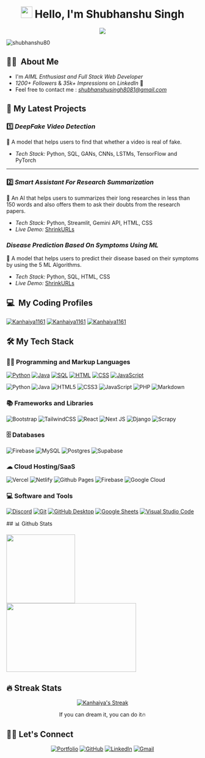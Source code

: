 <!-- <h1 align="center">Hi 👋, I'm Kanhaiya Singh</h1>  -->
<!-- <h3 align="center">Learn To Write Code!</h3> ...-->
<!-- 45 -->
<h1 align="center"><img src="https://emojis.slackmojis.com/emojis/images/1531849430/4246/blob-sunglasses.gif?1531849430" width="30"/> Hello, I'm Shubhanshu Singh</h1>

<p align="center">
  <a href="https://github.com/DenverCoder1/readme-typing-svg"><img src="https://readme-typing-svg.herokuapp.com?lines=Full+Stack+Web+Developer;AIML+Enthusiast;Always%20learning%20new%20things!&center=true&width=380&height=45"></a>
</p>

<p align="left"> <img src="https://komarev.com/ghpvc/?username=shubhanshu80&label=Profile%20views&color=0e75b6&style=flat" alt="shubhanshu80"/> </p>

## 👨‍💻  &nbsp;About Me 
- I'm *AIML Enthusiast and Full Stack Web Developer*
- *1200+ Followers* & *35k+ Impressions* on *LinkedIn* 🚀
- Feel free to contact me : *shubhanshusingh8081@gmail.com*

<!-- ## 🤝🏻 &nbsp;Connect with Me

<p align="left">

<a href="https://www.linkedin.com/in/kanhaiya-singh-bharadwaj/" target="blank"><img align="center" src="https://raw.githubusercontent.com/rahuldkjain/github-profile-readme-generator/master/src/images/icons/Social/linked-in-alt.svg" alt="Kanhaiya1161" height="30" width="40" /></a>
<a href="https://x.com/_Kanhaiya_01" target="blank"><img align="center" src="https://raw.githubusercontent.com/rahuldkjain/github-profile-readme-generator/master/src/images/icons/Social/twitter.svg" alt="Kanhaiya1161" height="30" width="40" /></a>
<a href="" target="blank"><img align="center" src="https://raw.githubusercontent.com/rahuldkjain/github-profile-readme-generator/master/src/images/icons/Social/instagram.svg" alt="Kanhaiya1161" height="30" width="40" /></a>
<a href="https://www.snapchat.com/add/dev.goyalg" target="blank"><img align="center" src="https://github.com/rahuldkjain/github-profile-readme-generator/blob/master/src/images/icons/Social/snapchat.svg" alt="Kanhaiya1161" height="30" width="40" /></a>
<a href="https://discord.com/users/devgoyalg" target="blank"><img align="center" src="https://github.com/rahuldkjain/github-profile-readme-generator/blob/master/src/images/icons/Social/discord.svg" alt="Kanhaiya1161" height="30" width="40" /></a>

</p> -->

<!--
<h2>💻 Experience  </h2>

| | | <h3>Organization</h3> | <h3>Skills</h3> | <h3>Type</h3> | <h3>TimeLine</h3> |
|-----------|-----------|-----------|-----------|-----------|-----------|
| SDE Intern | <img src="https://marketplace-static.miro.com/zluri.svg" width="30" height="30"/> | [SwapSo.io](https://www.swapso.io/) | React MongoDB <br> SASS TailwindCSS  | Internship | Jul 24 - Dec 24 |
| Android Developer | <img src="https://ibb.co/m8JN3sN" width="30" height="30"/> | [Amnaya Nexus](https://play.google.com/store/apps/dev?id=5614603653501802440) | Android Kotlin <br> XML Debugging  | Freelancing | Oct 23 - Apr 24 |
| Teaching Assistant | <img src="https://files.codingninjas.in/0000000000000723.jpg" width="30" height="30"/> | [Coding Ninjas](https://www.codingninjas.com/) | Data Structures Algorithms <br> C++ Debugging  Mentoring  | Internship | Dec 22 - Apr 23 |
| Freelancing | <img src="https://pbs.twimg.com/profile_images/1453339438029869059/Mpk9QXje_400x400.jpg" width="30" height="30"/> | [Fiverr](https://www.fiverr.com/) | Android Development Android <br> Java Firebase  | Freelancing | Mar 22 - Sep 22 |
-->
<!--

<h2>📚 Academic  </h2>

| | |  || | 
|-----------|-----------|-----------|-----------|-----------|
| B Tech (CSE-AIML) | Noida Institute of Engineering and Technology  | 7.71 CGPA | Nov 22 - June 2026 |
| 10+2 (PCM) | D.A.V. Public School, HFC, Barauni | 81.6% | June 2019 - June 2021 |
| 10th | B.P.S. Public School, Naokothi, Begusarai | 87.2% | April 2018 - March 2019|
--!>

<!--
<h2 align="left">🙎‍♂ Position of Responsibility</h2>

- Cloud Facilitator of GEN AI Study Jams 2024 of GDG NIET
- Core Team member at GDG NIET (2024-25)
- Core Team member at GFG NIET (2023-24)

<br>
-->
<!--
<br>

<h2>⚙ Projects  </h2>

| <h3>Name</h3> | <h3>Github Repo</h3> | <h3>Techstack</h3> | <h3>Live</h3> | <h3>TimeLine</h3> |
|-----------|-----------|-----------|-----------|-----------|
| GitHub Peek - View and Follow | [Code](https://github.com/maityamit/Github-Peek-Android-App) | Android Java | [Demo-PlayStore](https://play.google.com/store/apps/details?id=githubpeekbyamit.example.githubpeek) | Sep 22 - Jan 23 |
| Sleepometer : Track your sleep | [Code](https://github.com/maityamit/Sleepometer-Android-App) | Android Java | [Demo-PlayStore](https://play.google.com/store/apps/details?id=sleepometerbyamitmaity.example.sleepometer) | Jul 22 - Sep 22 |
-->

## 📂 My Latest Projects

### 1️⃣ *DeepFake Video Detection*  
🎯 A model that helps users to find that whether a video is real of fake.

- *Tech Stack:* Python, SQL, GANs, CNNs, LSTMs, TensorFlow and PyTorch

---

### 2️⃣ *Smart Assistant For Research Summarization*  
🔗 An AI that helps users to summarizes their long researches in less than 150 words and also offers them to ask their doubts from the research papers.

- *Tech Stack:* Python, Streamlit, Gemini API, HTML, CSS  
- *Live Demo:* [ShrinkURLs](https://github.com/Kanhaiya1161/Smart-Assistant-for-Research-Summarization)


### *Disease Prediction Based On Symptoms Using ML*
🔗 A model that helps users to predict their disease based on their symptoms by using the 5 ML Algorithms.
- *Tech Stack:* Python, SQL, HTML, CSS  
- *Live Demo:* [ShrinkURLs](https://github.com/Kanhaiya1161/Disease-Prediction-Based-On-Symptoms)


 ## 💻 &nbsp;My Coding Profiles

<p align="left">

<a href="https://leetcode.com/u/Kanhaiya_Singh_12/" target="blank"><img align="center" src="https://img.shields.io/badge/LeetCode-000000?style=for-the-badge&logo=LeetCode&logoColor=#d16c06" alt="Kanhaiya1161" /></a>
<a href="https://www.geeksforgeeks.org/user/kanhaiyasinghbharadwaj12/" target="blank"><img align="center" src="https://img.shields.io/badge/GeeksforGeeks-gray?style=for-the-badge&logo=geeksforgeeks&logoColor=35914c" alt="Kanhaiya1161"/></a>
<a href="https://www.hackerrank.com/profile/kanhaiyabharadw1" target="blank"><img align="center" src="https://img.shields.io/badge/-Hackerrank-2EC866?style=for-the-badge&logo=HackerRank&logoColor=white" alt="Kanhaiya1161"/></a>

</p>

## 🛠 My Tech Stack
### 👨‍💻 Programming and Markup Languages


<a href="#"><img alt="Python" src="https://img.shields.io/badge/Python%20-%2314354C.svg?logo=python&logoColor=white"></a>
<a href="#"><img alt="Java" src="https://img.shields.io/badge/Java-%23007396.svg?logo=java&logoColor=white"></a>
<a href="#"><img alt="SQL" src="https://img.shields.io/badge/SQL%20-%23025E8C.svg?logo=amazon-dynamodb&logoColor=white"></a>
<a href="#"><img alt="HTML" src="https://img.shields.io/badge/HTML%20-%23E34F26.svg?logo=html5&logoColor=white"></a>
<a href="#"><img alt="CSS" src="https://img.shields.io/badge/CSS%20-%231572B6.svg?logo=css3&logoColor=white"></a>
<a href="#"><img alt="JavaScript" src="https://img.shields.io/badge/JavaScript%20-%23F7DF1E.svg?logo=javascript&logoColor=black"></a>


![Python](https://img.shields.io/badge/python-3670A0?style=for-the-badge&logo=python&logoColor=ffdd54)
![Java](https://img.shields.io/badge/java-%23ED8B00.svg?style=for-the-badge&logo=openjdk&logoColor=white)
![HTML5](https://img.shields.io/badge/html5-%23E34F26.svg?style=for-the-badge&logo=html5&logoColor=white)
![CSS3](https://img.shields.io/badge/css3-%231572B6.svg?style=for-the-badge&logo=css3&logoColor=white)
![JavaScript](https://img.shields.io/badge/javascript-%23323330.svg?style=for-the-badge&logo=javascript&logoColor=%23F7DF1E)
![PHP](https://img.shields.io/badge/php-%23777BB4.svg?style=for-the-badge&logo=php&logoColor=white)
![Markdown](https://img.shields.io/badge/markdown-%23000000.svg?style=for-the-badge&logo=markdown&logoColor=white)

<!--
<a href="#" target="blank"><img align="center" src="https://img.shields.io/badge/python-3670A0?style=for-the-badge&logo=python&logoColor=ffdd54" alt="devgoyalg" /></a>
<a href="#" target="blank"><img align="center" src="https://img.shields.io/badge/java-%23ED8B00.svg?style=for-the-badge&logo=openjdk&logoColor=white" alt="devgoyalg" /></a>
<a href="#" target="blank"><img align="center" src="https://img.shields.io/badge/mysql-4479A1.svg?style=for-the-badge&logo=mysql&logoColor=white" alt="devgoyalg" /></a>
<a href="#" target="blank"><img align="center" src="https://img.shields.io/badge/html5-%23E34F26.svg?style=for-the-badge&logo=html5&logoColor=white" alt="devgoyalg" /></a>
<a href="#" target="blank"><img align="center" src="https://img.shields.io/badge/css3-%231572B6.svg?style=for-the-badge&logo=css3&logoColor=white" alt="devgoyalg" /></a>
<a href="#" target="blank"><img align="center" src="https://img.shields.io/badge/javascript-%23323330.svg?style=for-the-badge&logo=javascript&logoColor=%23F7DF1E" alt="devgoyalg" /></a>
-->

### 📚 Frameworks and Libraries

![Bootstrap](https://img.shields.io/badge/bootstrap-%238511FA.svg?style=for-the-badge&logo=bootstrap&logoColor=white)
![TailwindCSS](https://img.shields.io/badge/tailwindcss-%2338B2AC.svg?style=for-the-badge&logo=tailwind-css&logoColor=white)
![React](https://img.shields.io/badge/react-%2320232a.svg?style=for-the-badge&logo=react&logoColor=%2361DAFB)
![Next JS](https://img.shields.io/badge/Next-black?style=for-the-badge&logo=next.js&logoColor=white)
![Django](https://img.shields.io/badge/django-%23092E20.svg?style=for-the-badge&logo=django&logoColor=white)
![Scrapy](https://img.shields.io/badge/scrapy-%2360a839.svg?style=for-the-badge&logo=scrapy&logoColor=d1d2d3)

<!--
<p align="left"> 
<a href="#"><img alt="NumPy" src="https://img.shields.io/badge/Numpy%20-%23013243.svg?logo=numpy&logoColor=white"></a>
<a href="#"><img alt="Pandas" src="https://img.shields.io/badge/Pandas%20-%23150458.svg?logo=pandas&logoColor=white"></a>
<a href="#"><img alt="Bootstrap" src="https://img.shields.io/badge/Bootstrap-7952B3.svg?logo=bootstrap&logoColor=white"></a>
<a href="#"><img alt="Vercel" src="https://img.shields.io/badge/Vercel-000000.svg?logo=vercel&logoColor=white"></a>
</p>
-->

### 🗄 Databases

<!--
<a href="#"><img alt="GitHub Pages" src="https://img.shields.io/badge/GitHub%20Pages-%23327FC7.svg?logo=github&logoColor=white"></a>
<a href="#"><img alt="MySQL" src="https://img.shields.io/badge/MySQL-%2300f.svg?logo=mysql&logoColor=white"></a>
<a href="#"><img alt="Notion" src="https://img.shields.io/badge/Notion-010101.svg?logo=notion&logoColor=white"></a>
<a href="#"><img alt="Repl.it" src="https://img.shields.io/badge/Repl.it-0D101E.svg?logo=Replit&logoColor=white"></a>
-->

![Firebase](https://img.shields.io/badge/firebase-a08021?style=for-the-badge&logo=firebase&logoColor=ffcd34)
![MySQL](https://img.shields.io/badge/mysql-4479A1.svg?style=for-the-badge&logo=mysql&logoColor=white)
![Postgres](https://img.shields.io/badge/postgres-%23316192.svg?style=for-the-badge&logo=postgresql&logoColor=white)
![Supabase](https://img.shields.io/badge/Supabase-3ECF8E?style=for-the-badge&logo=supabase&logoColor=white)

### ☁ Cloud Hosting/SaaS

![Vercel](https://img.shields.io/badge/vercel-%23000000.svg?style=for-the-badge&logo=vercel&logoColor=white)
![Netlify](https://img.shields.io/badge/netlify-%23000000.svg?style=for-the-badge&logo=netlify&logoColor=#00C7B7)
![Github Pages](https://img.shields.io/badge/github%20pages-121013?style=for-the-badge&logo=github&logoColor=white)
![Firebase](https://img.shields.io/badge/firebase-%23039BE5.svg?style=for-the-badge&logo=firebase)
![Google Cloud](https://img.shields.io/badge/GoogleCloud-%234285F4.svg?style=for-the-badge&logo=google-cloud&logoColor=white)

### 💻 Software and Tools

<p>
<a href="#"><img alt="Discord" src="https://img.shields.io/badge/-Discord-5865F2.svg?logo=discord&logoColor=white"></a>
<a href="#"><img alt="Git" src="https://img.shields.io/badge/Git-F05033.svg?logo=git&logoColor=white"></a>
<a href="#"><img alt="GitHub Desktop" src="https://img.shields.io/badge/GitHub%20Desktop-8034A9.svg?logo=github&logoColor=white"></a>
<a href="#"><img alt="Google Sheets" src="https://img.shields.io/badge/Sheets-34A853.svg?logo=google%20sheets&logoColor=white"></a>
<a href="#"><img alt="Visual Studio Code" src="https://img.shields.io/badge/Visual%20Studio%20Code-0078d7.svg?logo=visual-studio-code&logoColor=white"></a>
</p>

<p>

<!--## &nbsp;🏆 GitHub Profile Trophy
[![trophy](https://github-profile-trophy.vercel.app/?username=DevGoyalG&theme=algolia)](https://github.com/DevGoyalG/github-profile-trophy)--!>

## 📊 Github Stats

<!-- <a href="https://github.com/anuraghazra/github-readme-stats"><img alt="Yashita's Github Stats" src="https://github-readme-stats.vercel.app/api?username=yashitanamdeo&show_icons=true&count_private=true&theme=react&hide_border=true&bg_color=1F222E&title_color=F85D7F&icon_color=F8D866" height="192px"/></a>
<a href="https://github.com/anuraghazra/github-readme-stats"><img alt="Yashita's Top Languages" src="https://github-readme-stats.vercel.app/api/top-langs/?username=yashitanamdeo&langs_count=8&layout=compact&theme=react&hide_border=true&bg_color=1F222E&title_color=F85D7F&icon_color=F8D866" height="192px"/></a> -->

<p align="left">
<a href="https://github.com/shubhanshu80">
  <img height="180em" src="https://github-readme-stats-eight-theta.vercel.app/api?username=shubhanshu80&show_icons=true&theme=algolia&include_all_commits=true&count_private=true"/>
  <img height="180em" width = "340em" src="https://github-readme-stats-eight-theta.vercel.app/api/top-langs/?username=Kanhaiya1161&layout=compact&langs_count=8&theme=algolia"/>
</a>
</p>

## 🔥 Streak Stats

<!-- GitHub Readme Streak Stats - https://github.com/DenverCoder1/github-readme-streak-stats -->
<p align="center">
  <a href="https://github.com/DenverCoder1/github-readme-streak-stats">
    <img title="🔥 Get streak stats for your profile at git.io/streak-stats" alt="Kanhaiya's Streak" src="https://github-readme-streak-stats.herokuapp.com/?user=Kanhaiya1161&theme=monokai-metallian&hide_border=true"/>
  </a>
  <p align="center"> If you can dream it, you can do it🔥 </p>
</p>

## 🙋‍♀ Let's Connect

<p align="center">
	<a href="https://shubhanshusinghportfolio.netlify.app/" target="_blank"><img src="https://img.icons8.com/bubbles/50/000000/web.png" alt="Portfolio"/></a>
	<a href="https://github.com/shubhanshu80/" target="_blank"><img src="https://img.icons8.com/bubbles/50/000000/github.png" alt="GitHub"/></a>
	<a href="https://www.linkedin.com/in/shubhanshu-singh-15a8bb275/" target="_blank"><img src="https://img.icons8.com/bubbles/50/000000/linkedin.png" alt="LinkedIn"/></a>
	<a href="mailto:shubhanshusingh8081@gmail.com" target="_blank"><img src="https://img.icons8.com/bubbles/50/000000/gmail.png" alt="Gmail"/></a>
</p>
